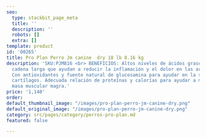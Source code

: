```yaml
---
seo:
  type: stackbit_page_meta
  title: ''
  description: ''
  robots: []
  extra: []
template: product
id: '00265'
title: Pro Plan Perro Jm canine  dry 18 lb 8.16 kg
description: 'SKU:PJM816 <br> BENEFICIOS: Altos niveles de ácidos grasos omega-3 de
  cadena larga que ayudan a reducir la inflamación y el dolor en las articulaciones.
  Con antioxidantes y fuente natural de glucosamina para ayudar en la salud de los
  cartílagos. Adecuada relación de proteínas y calorías para ayudar a mantener la
  masa muscular magra.'
price: '1,140'
order: 
default_thumbnail_image: "/images/pro-plan-perro-jm-canine-dry.png"
default_original_image: "/images/pro-plan-perro-jm-canine-dry.png"
category: src/pages/category/perros-pro-plan.md
featured: false

---
```

